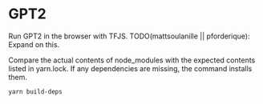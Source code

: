 # GPT2
Run GPT2 in the browser with TFJS. TODO(mattsoulanille || pforderique): Expand on this.

Compare the actual contents of node_modules with the expected contents listed in yarn.lock.  If any dependencies are missing, the command installs them.
```sh
yarn build-deps
```
